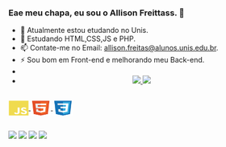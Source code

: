 ### Eae meu chapa, eu sou o Allison Freittass. 👋

- 🔭 Atualmente estou etudando no Unis.
- 🌱 Estudando HTML,CSS,JS e PHP.
- 📫 Contate-me no Email: allison.freitas@alunos.unis.edu.br.
- ⚡ Sou bom em Front-end e melhorando meu Back-end.
- 
- <div align="center">
  <a href="https://github.com/Allisonfreittass">
  <img height="170em" src="https://github-readme-stats.vercel.app/api?username=Allisonfreittass&show_icons=true&theme=dark&include_all_commits=true&count_private=true"/>
  <img height="170em" src="https://github-readme-stats.vercel.app/api/top-langs/?username=Allisonfreittass&layout=compact&langs_count=7&theme=dark"/>
</div>
  <div style="display: inline_block"><br>
  <img align="center" alt="Rafa-Js" height="30" width="40" src="https://raw.githubusercontent.com/devicons/devicon/master/icons/javascript/javascript-plain.svg">
  <img align="center" alt="Rafa-HTML" height="30" width="40" src="https://raw.githubusercontent.com/devicons/devicon/master/icons/html5/html5-original.svg">
  <img align="center" alt="Rafa-CSS" height="30" width="40" src="https://raw.githubusercontent.com/devicons/devicon/master/icons/css3/css3-original.svg">
</div>
  
   ##
 
<div> 

  <a href="https://www.instagram.com/allisonfreittass/" target="_blank"><img src="https://img.shields.io/badge/-Instagram-%23E4405F?style=for-the-badge&logo=instagram&logoColor=white" target="_blank"></a>
 	<a href="https://www.twitch.tv/allisonfreit" target="_blank"><img src="https://img.shields.io/badge/Twitch-9146FF?style=for-the-badge&logo=twitch&logoColor=white" target="_blank"></a>
 <a href="https://discord.gg/Allison#9315" target="_blank"><img src="https://img.shields.io/badge/Discord-7289DA?style=for-the-badge&logo=discord&logoColor=white" target="_blank"></a> 
  <a href = "https://mail.google.com/mail/u/1/#inbox"><img src="https://img.shields.io/badge/-Gmail-%23333?style=for-the-badge&logo=gmail&logoColor=white" target="_blank"></a> 
</div>
